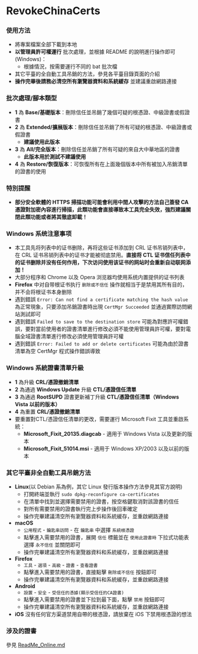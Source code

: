 ﻿RevokeChinaCerts
==============

### 使用方法
* 將專案檔案全部下載到本地
* **以管理員許可權運行** 批次處理，並根據 README 的說明進行操作即可(Windows)：
  * 根據情況，按需要運行不同的 bat 批次檔
* 其它平臺的全自動工具吊銷的方法，參見各平臺目錄頁面的介紹
* **操作完畢後請務必清空所有瀏覽器資料和系統緩存** 並建議重啟網路連接

### 批次處理/腳本類型
* **1** 為 **Base/基礎版本**：刪除信任並吊銷了幾個可疑的根憑證、中級證書或假證書
* **2** 為 **Extended/擴展版本**：刪除信任並吊銷了所有可疑的根憑證、中級證書或假證書
  * **建議使用此版本**
* **3** 為 **All/完全版本**：刪除信任並吊銷了所有可疑的來自大中華地區的證書
  * **此版本用於測試不建議使用**
* **4** 為 **Restore/恢復版本**：可恢復所有在上面幾個版本中所有被加入吊銷清單的證書的使用

### 特別提醒
* **部分安全軟體的 HTTPS 掃描功能可能會利用中間人攻擊的方法自己簽發 CA 憑證對加密內容進行掃描，此類功能會直接導致本工具完全失效，強烈建議關閉此類功能或者將其徹底卸載！**

### Windows 系统注意事项
* 本工具先将列表中的证书删除，再将这些证书添加到 CRL 证书吊销列表中，在 CRL 证书吊销列表中的证书才能被彻底禁用。**直接将 CTL 证书信任列表中的证书删除并没有任何作用，下次访问使用该证书的网站时会重新自动联网添加！**
* 大部分程序和 Chrome 以及 Opera 浏览器均使用系统内置提供的证书列表
* **Firefox** 中对自带根证书执行 `删除或不信任` 操作就相当于是禁用其所有目的，并不会将根证书本身删除
* 遇到錯誤 `Error: Can not find a certificate matching the hash value` 為正常現象，只要添加吊銷證書時出現 `CertMgr Succeeded` 並通過實際訪問網站測試即可
* 遇到錯誤 `Failed to save to the destination store` 可能為對應許可權錯誤，要對當前使用者的證書清單進行修改必須不能使用管理員許可權，要對電腦全域證書清單進行修改必須使用管理員許可權
* 遇到錯誤 `Error: Failed to add or delete certificates` 可能為由於證書清單為空 CertMgr 程式操作錯誤導致

### Windows 系統證書清單升級
* **1** 為升級 **CRL/憑證撤銷清單**
* **2** 為通過 **Windows Update** 升級 **CTL/憑證信任清單**
* **3** 為通過 **RootSUPD** 證書更新補丁升級 **CTL/憑證信任清單（Windows Vista 以前的版本）**
* **4** 為重置 **CRL/憑證撤銷清單**
* 要重置對CTL/憑證信任清單的更改，需要運行 Microsoft Fixit 工具並重啟系統：
  * **Microsoft_Fixit_20135.diagcab** - 適用于 Windows Vista 以及更新的版本
  * **Microsoft_Fixit_51014.msi** - 適用于 Windows XP/2003 以及以前的版本

### 其它平臺非全自動工具吊銷方法
* **Linux**(以 Debian 系為例，其它 Linux 發行版本操作方法參見其官方說明)
  * 打開終端並執行 `sudo dpkg-reconfigure ca-certificates`
  * 在清單中找到並選擇需要禁用的證書，按空格鍵取消對該證書的信任
  * 對所有需要禁用的證書執行完上步操作後回車確定
  * 操作完畢建議清空所有瀏覽器資料和系統緩存，並重啟網路連接
* **macOS**
  * `公用程式` - `鑰匙串訪問` - 在 `鑰匙串` 中選擇 `系統根憑證`
  * 點擊進入需要禁用的證書，展開 `信任` 標籤並在 `使用此證書時` 下拉式功能表選擇 `永不信任` 並關閉即可
  * 操作完畢建議清空所有瀏覽器資料和系統緩存，並重啟網路連接
* **Firefox**
  * `工具` - `選項` - `高級` - `證書` - `查看證書`
  * 點擊進入需要禁用的證書，直接點擊 `刪除或不信任` 按鈕即可
  * 操作完畢建議清空所有瀏覽器資料和系統緩存，並重啟網路連接
* **Android**
  * `設置` - `安全` - `受信任的憑據(顯示受信任的CA證書)`
  * 點擊進入需要禁用的證書並下拉到最下面，點擊 `禁用` 按鈕即可
  * 操作完畢建議清空所有瀏覽器資料和系統緩存，並重啟網路連接
* **iOS** 沒有任何官方渠道禁用自帶的根憑證，請放棄在 iOS 下禁用根憑證的想法

### 涉及的證書
參見 [ReadMe_Online.md](ReadMe_Online.md)
